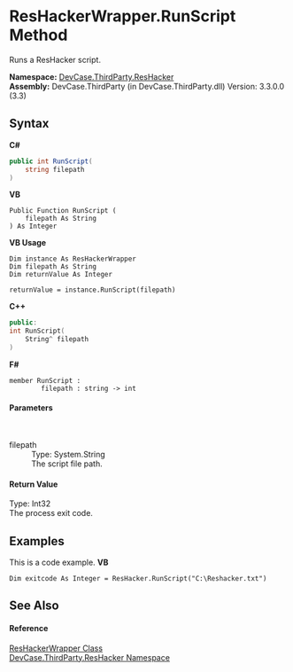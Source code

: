# ResHackerWrapper.RunScript Method 
 

Runs a ResHacker script.

**Namespace:**&nbsp;<a href="N_DevCase_ThirdParty_ResHacker">DevCase.ThirdParty.ResHacker</a><br />**Assembly:**&nbsp;DevCase.ThirdParty (in DevCase.ThirdParty.dll) Version: 3.3.0.0 (3.3)

## Syntax

**C#**<br />
``` C#
public int RunScript(
	string filepath
)
```

**VB**<br />
``` VB
Public Function RunScript ( 
	filepath As String
) As Integer
```

**VB Usage**<br />
``` VB Usage
Dim instance As ResHackerWrapper
Dim filepath As String
Dim returnValue As Integer

returnValue = instance.RunScript(filepath)
```

**C++**<br />
``` C++
public:
int RunScript(
	String^ filepath
)
```

**F#**<br />
``` F#
member RunScript : 
        filepath : string -> int 

```


#### Parameters
&nbsp;<dl><dt>filepath</dt><dd>Type: System.String<br />The script file path.</dd></dl>

#### Return Value
Type: Int32<br />The process exit code.

## Examples
This is a code example. 
**VB**<br />
``` VB
Dim exitcode As Integer = ResHacker.RunScript("C:\Reshacker.txt")
```


## See Also


#### Reference
<a href="T_DevCase_ThirdParty_ResHacker_ResHackerWrapper">ResHackerWrapper Class</a><br /><a href="N_DevCase_ThirdParty_ResHacker">DevCase.ThirdParty.ResHacker Namespace</a><br />